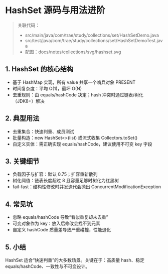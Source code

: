 # HashSet 源码与用法进阶

> 关联代码：
> - src/main/java/com/trae/study/collections/set/HashSetDemo.java
> - src/test/java/com/trae/study/collections/set/HashSetDemoTest.java
> - 配图：docs/notes/collections/svg/hashset.svg

## 1. HashSet 的核心结构
- 基于 HashMap 实现，所有 value 共享一个哨兵对象 PRESENT
- 时间复杂度：平均 O(1)，最坏 O(N)
- 去重规则：由 equals/hashCode 决定；hash 冲突时通过链表/树化（JDK8+）解决

## 2. 典型用法
- 去重集合：快速判重、成员测试
- 批量构造：new HashSet<>(list) 或流式收集 Collectors.toSet()
- 自定义实体：需正确实现 equals/hashCode，建议使用不可变 key 字段

## 3. 关键细节
- 负载因子与扩容：默认 0.75；扩容重新散列
- 树化阈值：链表长度超过 8 且容量足够时树化为红黑树
- fail-fast：结构性修改时并发迭代会抛出 ConcurrentModificationException

## 4. 常见坑
- 忽略 equals/hashCode 导致“看似重复却未去重”
- 可变对象作为 key：放入后修改会找不到元素
- 自定义 hashCode 质量差导致严重碰撞，性能退化

## 5. 小结
HashSet 适合“快速判重”的大多数场景。关键在于：高质量 hash、稳定 equals/hashCode、一致性与不可变设计。